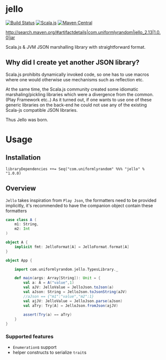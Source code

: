 # jello 

[![Build Status](https://travis-ci.org/romansky/jello.png)](https://travis-ci.org/romansky/jello) 
[![Scala.js](https://www.scala-js.org/assets/badges/scalajs-1.8.0.svg)](https://www.scala-js.org)
[![Maven Central](https://img.shields.io/maven-central/v/org.apache.maven/apache-maven.svg)](http://search.maven.org/#artifactdetails|com.uniformlyrandom|jello_2.13|1.0.0|jar)

http://search.maven.org/#artifactdetails|com.uniformlyrandom|jello_2.13|1.0.0|jar

Scala.js & JVM JSON marshalling library with straightforward format.

## Why did I create yet another JSON library?

Scala.js prohibits dynamically invoked code, so one has to use macros where one would otherwise use mechanisms such as reflection etc.

At the same time, the Scala.js community created some idiomatic marshaling/pickling libraries which were a divergence from the common. (Play Framework etc..) 
As it turned out, if one wants to use one of these generic libraries on the back-end he could not use any of the existing Scala-js compatible JSON libraries.

Thus Jello was born.

# Usage

## Installation

```
libraryDependencies ++= Seq("com.uniformlyrandom" %%% "jello" % "1.0.0)
```

## Overview

`Jello` takes inspiration from `Play Json`, the formatters need to be provided implicitly, it's recommended to have the companion object contain these formatters
 
```scala
case class A (
    m1: String,
    m2: Int
)

object A {
    implicit fmt: JelloFormat[A] = JelloFormat.format[A]
}

object App {

    import com.uniformlyrandom.jello.TypesLibrary._

    def main(args: Array[String]): Unit = {
        val a: A = A("value",1)
        val aJV: JelloValue = JelloJson.toJson(a)
        val aJson: String = JelloJson.toJsonString(aJV)
        //aJson == {"m1":"value","m2":1}
        val ajJV: JelloValue = JelloJson.parse(aJson)
        val aTry: Try[A] = JelloJson.fromJson(ajJV)
        
        assert(Try(a) == aTry)
    }
}
```

### Supported features

 * `Enumeration`s support
 * helper constructs to serialize `trait`s
  